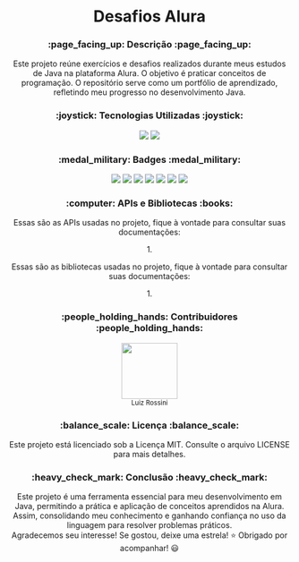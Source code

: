 <h1 align="center">Desafios Alura</h1>

<h3 align="center">:page_facing_up:  Descrição  :page_facing_up:</h3>
  <p align="center">
    Este projeto reúne exercícios e desafios realizados durante meus estudos de Java na plataforma Alura. O objetivo é praticar conceitos de programação. O repositório serve como um portfólio de aprendizado, refletindo meu progresso no desenvolvimento Java.
  </p>

<h3 align="center">:joystick:  Tecnologias Utilizadas  :joystick:</h3>
  <p align="center">
    <img loading="lazy" src="https://img.shields.io/badge/java-17-blue"/>
    <img loading="lazy" src="https://img.shields.io/badge/intelliJ-IDEA-purple"/>
  </p>

<h3 align="center">:medal_military:  Badges  :medal_military:</h3>
  <p align="center">
    <img loading="lazy" src="https://img.shields.io/badge/status-WIP-yellow"/>
    <img loading="lazy" src="https://img.shields.io/badge/content-for_study-blue"/>
    <img loading="lazy" src="https://img.shields.io/badge/paradigma-POO-red"/>
    <img loading="lazy" src="https://img.shields.io/github/issues/LuizRossini1/DesafiosAlura"/>
    <img loading="lazy" src="https://img.shields.io/github/forks/LuizRossini1/DesafiosAlura"/>
    <img loading="lazy" src="https://img.shields.io/github/license/LuizRossini1/DesafiosAlura"/>
    <img loading="lazy" src="https://img.shields.io/github/stars/LuizRossini1/DesafiosAlura"/>
  </p>

<h3 align="center">:computer: APIs e Bibliotecas :books:</h3>
  <p align="center">
    Essas são as APIs usadas no projeto, fique à vontade para consultar suas documentações:
  </p>
  <p align="center">
    1.
  </p>
  <p align="center">
    Essas são as bibliotecas usadas no projeto, fique à vontade para consultar suas documentações:
  </p>
  <p align="center">
    1.
  </p>

<h3 align="center">:people_holding_hands:  Contribuidores  :people_holding_hands:</h3>
  <p align="center">
    <img loading="lazy" src="https://avatars.githubusercontent.com/u/157657321?v=4" width=100><br><sub>Luiz Rossini</sub>
  </p>

<h3 align="center">:balance_scale:  Licença  :balance_scale:</h3>
  <p align="center">
    Este projeto está licenciado sob a Licença MIT. Consulte o arquivo LICENSE para mais detalhes.


  </p>

<h3 align="center">:heavy_check_mark:  Conclusão  :heavy_check_mark:</h3>
  <p align="center">
    Este projeto é uma ferramenta essencial para meu desenvolvimento em Java, permitindo a prática e aplicação de conceitos aprendidos na Alura. Assim, consolidando meu             conhecimento e ganhando confiança no uso da linguagem para resolver problemas práticos.<br>
    Agradecemos seu interesse! Se gostou, deixe uma estrela! ⭐ Obrigado por acompanhar! 😃
  </p>
